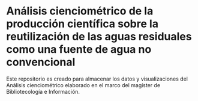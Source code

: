 # Análisis cienciométrico de la producción científica sobre la reutilización de las aguas residuales como una fuente de agua no convencional

Este repositorio es creado para almacenar los datos y visualizaciones del Análisis cienciométrico elaborado en el marco del magíster de Bibliotecología e Información.  
